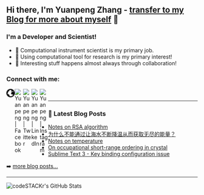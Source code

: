 ## Hi there, I'm Yuanpeng Zhang - [transfer to my Blog for more about myself][website] 👋

### I'm a Developer and Scientist!

- 🔭 Computational instrument scientist is my primary job.
- 🌱 Using computational tool for research is my primary interest!
- 👯 Interesting stuff happens almost always through collaboration!

### Connect with me:

[<img align="left" alt="iris2020.net" width="22px" src="https://raw.githubusercontent.com/iconic/open-iconic/master/svg/globe.svg" />][website]
[<img align="left" alt="Yuanpeng | Facebook" width="22px" src="https://cdn.jsdelivr.net/npm/simple-icons@v3/icons/facebook.svg" />][facebook]
[<img align="left" alt="Yuanpeng | Twitter" width="22px" src="https://cdn.jsdelivr.net/npm/simple-icons@v3/icons/twitter.svg" />][twitter]
[<img align="left" alt="Yuanpeng | LinkedIn" width="22px" src="https://cdn.jsdelivr.net/npm/simple-icons@v3/icons/linkedin.svg" />][linkedin]
[<img align="left" alt="Yuanpeng | Instagram" width="22px" src="https://cdn.jsdelivr.net/npm/simple-icons@v3/icons/instagram.svg" />][instagram]

<br />

---

### 📕 Latest Blog Posts

<!-- BLOG-POST-LIST:START -->
- [Notes on RSA algorithm](https://www.iris2020.net/2020/09/notes-on-rsa-algorithm.html)
- [为什么不能通过让海水不断降温从而获取无尽的能量？](https://www.iris2020.net/2020/07/blog-post.html)
- [Notes on temperature](https://www.iris2020.net/2020/07/notes-on-temperature.html)
- [On occupational short-range ordering in crystal](https://www.iris2020.net/2020/07/on-occupational-short-range-ordering-in.html)
- [Sublime Text 3 - Key binding configuration issue](https://www.iris2020.net/2020/07/sublime-text-3-key-binding.html)
<!-- BLOG-POST-LIST:END -->

➡️ [more blog posts...](https://www.iris2020.net/)

---

<img align="left" alt="codeSTACKr's GitHub Stats" src="https://github-readme-stats.codestackr.vercel.app/api?username=Kvieta1990&show_icons=true&hide_border=true" />

[website]: https://www.iris2020.net/
[twitter]: https://twitter.com/ZhangYuanpeng
[facebook]: https://www.facebook.com/yuanpeng1990/
[instagram]: https://www.instagram.com/yuanpeng1990/
[linkedin]: https://www.linkedin.com/in/yuanpeng-zhang-11bb503a/

<!--
**Kvieta1990/Kvieta1990** is a ✨ _special_ ✨ repository because its `README.md` (this file) appears on your GitHub profile.

Here are some ideas to get you started:

- 🔭 I’m currently working on ...
- 🌱 I’m currently learning ...
- 👯 I’m looking to collaborate on ...
- 🤔 I’m looking for help with ...
- 💬 Ask me about ...
- 📫 How to reach me: ...
- 😄 Pronouns: ...
- ⚡ Fun fact: ...
-->
